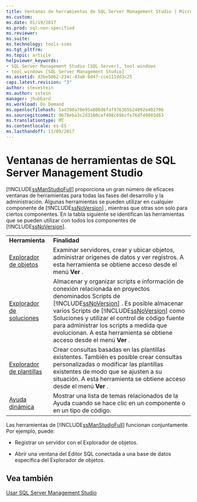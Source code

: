 ```yaml
---
title: Ventanas de herramientas de SQL Server Management Studio | Microsoft Docs
ms.custom: 
ms.date: 01/19/2017
ms.prod: sql-non-specified
ms.reviewer: 
ms.suite: 
ms.technology: tools-ssms
ms.tgt_pltfrm: 
ms.topic: article
helpviewer_keywords:
- SQL Server Management Studio [SQL Server], tool windows
- tool windows [SQL Server Management Studio]
ms.assetid: d3be5062-234c-43a8-8d47-cce111dd3c25
caps.latest.revision: "3"
author: stevestein
ms.author: sstein
manager: jhubbard
ms.workload: On Demand
ms.openlocfilehash: 5ad390a70e95a80bd6faf9763b5b24892e402706
ms.sourcegitcommit: 9678eba3c2d3100cef408c69bcfe76df49803d63
ms.translationtype: MT
ms.contentlocale: es-ES
ms.lasthandoff: 11/09/2017
---
```

# <a name="tool-windows-in-sql-server-management-studio"></a>Ventanas de herramientas de SQL Server Management Studio
[!INCLUDE[ssManStudioFull](../includes/ssmanstudiofull_md.md)] proporciona un gran número de eficaces ventanas de herramientas para todas las fases del desarrollo y la administración. Algunas herramientas se pueden utilizar en cualquier componente de [!INCLUDE[ssNoVersion](../includes/ssnoversion_md.md)] , mientras que otras son solo para ciertos componentes. En la tabla siguiente se identifican las herramientas que se pueden utilizar con todos los componentes de [!INCLUDE[ssNoVersion](../includes/ssnoversion_md.md)].  
  
|||  
|-|-|  
|**Herramienta**|**Finalidad**|  
|[Explorador de objetos](../ssms/object/object-explorer.md)|Examinar servidores, crear y ubicar objetos, administrar orígenes de datos y ver registros. A esta herramienta se obtiene acceso desde el menú **Ver** .|  
|[Explorador de soluciones](../ssms/solution/solution-explorer.md)|Almacenar y organizar scripts e información de conexión relacionada en proyectos denominados Scripts de [!INCLUDE[ssNoVersion](../includes/ssnoversion_md.md)] . Es posible almacenar varios Scripts de [!INCLUDE[ssNoVersion](../includes/ssnoversion_md.md)] como Soluciones y utilizar el control de código fuente para administrar los scripts a medida que evolucionan. A esta herramienta se obtiene acceso desde el menú **Ver** .|  
|[Explorador de plantillas](../ssms/template/template-explorer.md)|Crear consultas basadas en las plantillas existentes. También es posible crear consultas personalizadas o modificar las plantillas existentes de modo que se ajusten a su situación. A esta herramienta se obtiene acceso desde el menú **Ver** .|  
|[Ayuda dinámica](../ssms/user-assistance-in-sql-server-management-studio.md)|Mostrar una lista de temas relacionados de la Ayuda cuando se hace clic en un componente o en un tipo de código.|  
  
Las herramientas de [!INCLUDE[ssManStudioFull](../includes/ssmanstudiofull_md.md)] funcionan conjuntamente. Por ejemplo, puede:  
  
-   Registrar un servidor con el Explorador de objetos.  
  
-   Abrir una ventana del Editor SQL conectada a una base de datos específica del Explorador de objetos.  
  
## <a name="see-also"></a>Vea también  
[Usar SQL Server Management Studio](../ssms/use-sql-server-management-studio.md)  
  
